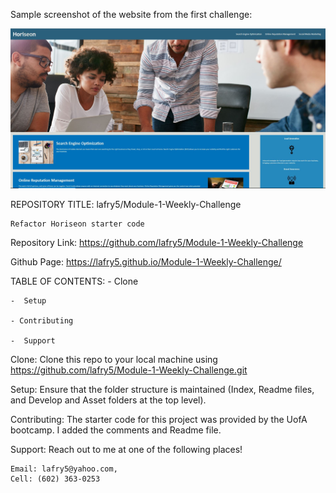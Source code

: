 

Sample screenshot of the website from the first challenge:

![screenshot](assets/images/Capture.JPG)


REPOSITORY TITLE: lafry5/Module-1-Weekly-Challenge
    
    Refactor Horiseon starter code


Repository Link: https://github.com/lafry5/Module-1-Weekly-Challenge

Github Page: https://lafry5.github.io/Module-1-Weekly-Challenge/



TABLE OF CONTENTS:
    -  Clone
 
    -  Setup
 
    - Contributing
 
    -  Support



Clone:
    Clone this repo to your local machine using https://github.com/lafry5/Module-1-Weekly-Challenge.git


Setup:
    Ensure that the folder structure is maintained (Index, Readme files, and Develop and Asset folders at the top level).


Contributing:
    The starter code for this project was provided by the UofA bootcamp. I added the comments and Readme file.


Support:
    Reach out to me at one of the following places!

    Email: lafry5@yahoo.com, 
    Cell: (602) 363-0253
